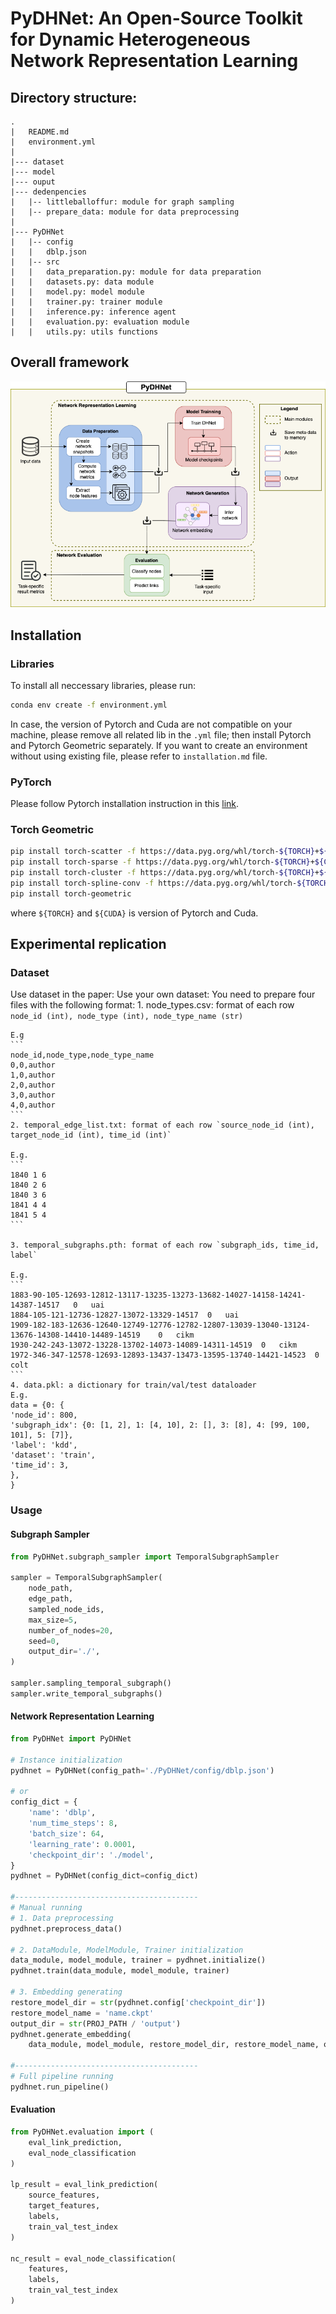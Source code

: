 # PyDHNet: An Open-Source Toolkit for Dynamic Heterogeneous Network Representation Learning


## Directory structure:

```
.
|   README.md
|   environment.yml
|
|--- dataset
|--- model
|--- ouput
|--- dedenpencies
|   |-- littleballoffur: module for graph sampling
|   |-- prepare_data: module for data preprocessing
|
|--- PyDHNet
|   |-- config
|   |   dblp.json
|   |-- src
|   |   data_preparation.py: module for data preparation
|   |   datasets.py: data module
|   |   model.py: model module
|   |   trainer.py: trainer module
|   |   inference.py: inference agent
|   |   evaluation.py: evaluation module
|   |   utils.py: utils functions
```


## Overall framework

![Overall framework](/figs/overview.png)


## Installation

### Libraries

To install all neccessary libraries, please run:

```bash
conda env create -f environment.yml
```

In case, the version of Pytorch and Cuda are not compatible on your machine, please remove all related lib in the `.yml` file; then install Pytorch and Pytorch Geometric separately. If you want to create an environment without using existing file, please refer to `installation.md` file. 


### PyTorch
Please follow Pytorch installation instruction in this [link](https://pytorch.org/get-started/locally/).


### Torch Geometric
```bash
pip install torch-scatter -f https://data.pyg.org/whl/torch-${TORCH}+${CUDA}.html
pip install torch-sparse -f https://data.pyg.org/whl/torch-${TORCH}+${CUDA}.html
pip install torch-cluster -f https://data.pyg.org/whl/torch-${TORCH}+${CUDA}.html
pip install torch-spline-conv -f https://data.pyg.org/whl/torch-${TORCH}+${CUDA}.html
pip install torch-geometric
```
where `${TORCH}` and `${CUDA}` is version of Pytorch and Cuda.


## Experimental replication

### Dataset
Use dataset in the paper: 
Use your own dataset: You need to prepare four files with the following format:
    1. node_types.csv: format of each row `node_id (int), node_type (int), node_type_name (str)`

    E.g
    ```
    node_id,node_type,node_type_name
    0,0,author
    1,0,author
    2,0,author
    3,0,author
    4,0,author
    ```
    2. temporal_edge_list.txt: format of each row `source_node_id (int), target_node_id (int), time_id (int)`

    E.g.
    ```
    1840 1 6
    1840 2 6
    1840 3 6
    1841 4 4
    1841 5 4
    ```

    3. temporal_subgraphs.pth: format of each row `subgraph_ids, time_id, label`

    E.g.
    ```
    1883-90-105-12693-12812-13117-13235-13273-13682-14027-14158-14241-14387-14517	0	uai	
    1884-105-121-12736-12827-13072-13329-14517	0	uai	
    1909-182-183-12636-12640-12749-12776-12782-12807-13039-13040-13124-13676-14308-14410-14489-14519	0	cikm	
    1930-242-243-13072-13228-13702-14073-14089-14311-14519	0	cikm	
    1972-346-347-12578-12693-12893-13437-13473-13595-13740-14421-14523	0	colt	
    ```
    4. data.pkl: a dictionary for train/val/test dataloader
    E.g.
    data = {0: {
    'node_id': 800,
    'subgraph_idx': {0: [1, 2], 1: [4, 10], 2: [], 3: [8], 4: [99, 100, 101], 5: [7]},
    'label': 'kdd',
    'dataset': 'train',
    'time_id': 3,
    },
    }
    

### Usage

#### Subgraph Sampler

```python
from PyDHNet.subgraph_sampler import TemporalSubgraphSampler

sampler = TemporalSubgraphSampler(
    node_path,
    edge_path, 
    sampled_node_ids, 
    max_size=5, 
    number_of_nodes=20,
    seed=0,
    output_dir='./',
)

sampler.sampling_temporal_subgraph()
sampler.write_temporal_subgraphs()

```
#### Network Representation Learning

```python
from PyDHNet import PyDHNet

# Instance initialization
pydhnet = PyDHNet(config_path='./PyDHNet/config/dblp.json')

# or
config_dict = {
    'name': 'dblp',
    'num_time_steps': 8,
    'batch_size': 64,
    'learning_rate': 0.0001,
    'checkpoint_dir': './model',
}
pydhnet = PyDHNet(config_dict=config_dict)

#-----------------------------------------
# Manual running
# 1. Data preprocessing
pydhnet.preprocess_data()

# 2. DataModule, ModelModule, Trainer initialization
data_module, model_module, trainer = pydhnet.initialize()
pydhnet.train(data_module, model_module, trainer)

# 3. Embedding generating
restore_model_dir = str(pydhnet.config['checkpoint_dir'])
restore_model_name = 'name.ckpt'
output_dir = str(PROJ_PATH / 'output')
pydhnet.generate_embedding(
    data_module, model_module, restore_model_dir, restore_model_name, output_dir)

#-----------------------------------------
# Full pipeline running
pydhnet.run_pipeline()    
```

#### Evaluation

```python
from PyDHNet.evaluation import (
    eval_link_prediction, 
    eval_node_classification
)

lp_result = eval_link_prediction(
    source_features, 
    target_features, 
    labels, 
    train_val_test_index
)

nc_result = eval_node_classification(
    features, 
    labels, 
    train_val_test_index
)
```
